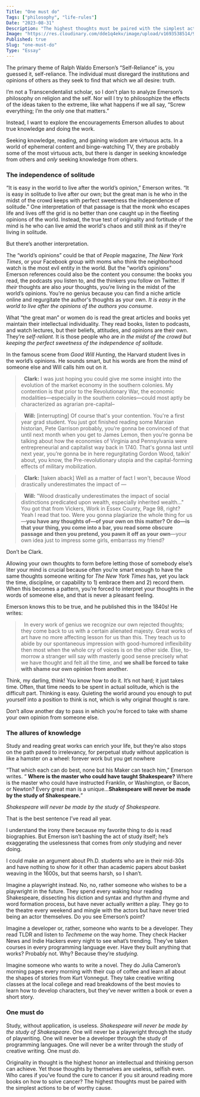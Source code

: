 ```yaml
---
Title: "One must do"
Tags: ["philosophy", "life-rules"]
Date: "2023-08-31"
Description: "The highest thoughts must be paired with the simplest actions to be of worthy cause."
Image: "https://res.cloudinary.com/dde1q4ekv/image/upload/v1693538514/95-Ralph-Waldo-Emerson-quotes-on-living-a-great-life-1000x600_cgqciz.jpg"
Published: true
Slug: "one-must-do"
Type: "Essay"
---
```

The primary theme of Ralph Waldo Emerson’s “Self-Reliance” is, you guessed it, self-reliance. The individual must disregard the institutions and opinions of others as they seek to find that which we all desire: truth.

I’m not a Transcendentalist scholar, so I don’t plan to analyze Emerson’s philosophy on religion and the self. Nor will I try to philosophize the effects of the ideas taken to the extreme, like what happens if we all say, “Screw everything; I’m the only one that matters.”

Instead, I want to explore the encouragements Emerson alludes to about true knowledge and doing the work. 

Seeking knowledge, reading, and gaining wisdom are virtuous acts. In a world of ephemeral content and binge-watching TV, they are probably some of the most virtuous acts, but there is danger in seeking knowledge from others and *only* seeking knowledge from others.
### The independence of solitude
“It is easy in the world to live after the world’s opinion,” Emerson writes. “It is easy in solitude to live after our own; but the great man is he who in the midst of the crowd keeps with perfect sweetness the independence of solitude.” One interpretation of that passage is that the monk who escapes life and lives off the grid is no better than one caught up in the fleeting opinions of the world. Instead, the true test of originality and fortitude of the mind is he who can live amid the world's chaos and still *think* as if they’re living in solitude.

But there’s another interpretation.

The “world’s opinions” could be that of *People* magazine, *The New York Times*, or your Facebook group with moms who think the neighborhood watch is the most evil entity in the world. But the “world’s opinions” Emerson references could also be the content you consume: the books you read, the podcasts you listen to, and the thinkers you follow on Twitter. If *their* thoughts are also *your* thoughts, you’re living in the midst of the world’s opinions. You’re no genius because you can find a niche article online and regurgitate the author's thoughts as your own. *It is easy in the world to live after the opinions of the authors you consume*.

What “the great man” or women do is read the great articles and books yet maintain their intellectual individuality. They read books, listen to podcasts, and watch lectures, but their beliefs, attitudes, and opinions are their own. They’re *self-reliant.* It is those people who are *in the midst of the crowd but keeping the perfect sweetness of the independence of solitude.*

In the famous scene from *Good Will Hunting*, the Harvard student lives in the world’s opinions. He sounds smart, but his words are from the mind of someone else and Will calls him out on it.

>  **Clark:** I was just hoping you could give me some insight into the evolution of the market economy in the southern colonies. My contention is that prior to the Revolutionary War, the economic modalities—especially in the southern colonies—could most aptly be characterized as agrarian pre-capital–

>  **Will:** [interrupting] Of course that's your contention. You're a first year grad student. You just got finished reading some Marxian historian, Pete Garrison probably, you’re gonna be convinced of that until next month when you get to James Lemon, then you’re gonna be talking about how the economies of Virginia and Pennsylvania were entrepreneurial and capitalist way back in 1740. That's gonna last until next year, you’re gonna be in here regurgitating Gordon Wood, talkin’ about, you know, the Pre-revolutionary utopia and the capital-forming effects of military mobilization.

>  **Clark:** [taken aback] Well as a matter of fact I won't, because Wood drastically underestimates the impact of —

>  **Will:** "Wood drastically underestimates the impact of social distinctions predicated upon wealth, especially inherited wealth..." You got that from Vickers, Work in Essex County, Page 98, right? Yeah I read that too. Were you gonna plagiarize the whole thing for us—**you have any thoughts of—of your own on this matter? Or do—is that your thing, you come into a bar, you read some obscure passage and then you pretend, you pawn it off as your own**—your own idea just to impress some girls, embarrass my friend?

Don’t be Clark.

Allowing your own thoughts to form before letting those of somebody else’s liter your mind is crucial because often you’re smart enough to have the same thoughts someone writing for *The New York Times* has, yet you lack the time, discipline, or capability to 1) embrace them and 2) record them. When this becomes a pattern, you’re forced to interpret your thoughts in the words of someone else, and that is never a pleasant feeling.

Emerson knows this to be true, and he published this in the 1840s! He writes:

>  In every work of genius we recognize our own rejected thoughts; they come back to us with a certain alienated majesty. Great works of art have no more affecting lesson for us than this. They teach us to abide by our spontaneous impression with good-humored inflexibility then most when the whole cry of voices is on the other side. Else, to-morrow a stranger will say with masterly good sense precisely what we have thought and felt all the time, and **we shall be forced to take with shame our own opinion from another.**

Think, my darling, think! You know how to do it. It’s not hard; it just takes time. Often, that time needs to be spent in actual solitude, which is the difficult part. Thinking is easy. Quieting the world around you enough to put yourself into a position to think is not, which is why original thought is rare.

Don’t allow another day to pass in which you’re forced to take with shame your own opinion from someone else.

### The allures of knowledge
Study and reading great works can enrich your life, but they’re also stops on the path paved to irrelevancy, for perpetual study without application is like a hamster on a wheel: forever work but you get nowhere

“That which each can do best, none but his Maker can teach him,” Emerson writes. “ **Where is the master who could have taught Shakespeare?** Where is the master who could have instructed Franklin, or Washington, or Bacon, or Newton? Every great man is a unique…**Shakespeare will never be made by the study of Shakespeare.**”

*Shakespeare will never be made by the study of Shakespeare.*

That is the best sentence I’ve read all year.

I understand the irony there because my favorite thing to do is read biographies. But Emerson isn’t bashing the act of study itself; he’s exaggerating the uselessness that comes from *only* studying and never doing.

I could make an argument about Ph.D. students who are in their mid-30s and have nothing to show for it other than academic papers about basket weaving in the 1600s, but that seems harsh, so I shan’t.

Imagine a playwright instead. No, no, rather someone who wishes to be a playwright in the future. They spend every waking hour reading Shakespeare, dissecting his diction and syntax and rhythm and rhyme and word formation process, but have never actually *written* a play. They go to the theatre every weekend and mingle with the actors but have never tried being an actor themselves. Do you see Emerson’s point?

Imagine a developer or, rather, someone who wants to be a developer. They read TLDR and listen to *Techmeme* on the way home. They check Hacker News and Indie Hackers every night to see what’s trending. They’ve taken courses in every programming language ever. Have they built anything that works? Probably not. Why? Because they’re *studying.*

Imagine someone who wants to write a novel. They do Julia Cameron’s morning pages every morning with their cup of coffee and learn all about the shapes of stories from Kurt Vonnegut. They take creative writing classes at the local college and read breakdowns of the best movies to learn how to develop characters, but they’ve never written a book or even a short story.
### One must do
Study, without application, is useless. *Shakespeare will never be made by the study of Shakespeare.* One will never be a playwright through the study of playwriting. One will never be a developer through the study of programming languages. One will never be a writer through the study of creative writing. One must *do*.

Originality in thought is the highest honor an intellectual and thinking person can achieve. Yet those thoughts by themselves are useless, selfish even. Who cares if you’ve found the cure to cancer if you sit around reading more books on how to solve cancer? The highest thoughts must be paired with the simplest actions to be of worthy cause.